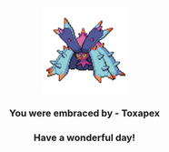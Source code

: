 <p align="center">
    <img src="https://raw.githubusercontent.com/PokeAPI/sprites/master/sprites/pokemon/748.png" width="150" height="150">
</p>
<h3 align="center">You were embraced by - <b>Toxapex</b></h3>
<h3 align="center">Have a wonderful day!</h3>
